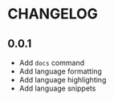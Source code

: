 # CHANGELOG

## 0.0.1

+ Add `docs` command
+ Add language formatting
+ Add language highlighting
+ Add language snippets
